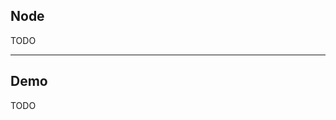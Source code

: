 <!-- .slide: data-background="img/bg-7.png" -->

## Node

TODO

---

<!-- .slide: data-background="img/bg-9.png" -->

## Demo

TODO
